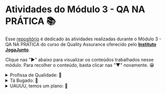 # Atividades do Módulo 3 - QA NA PRÁTICA 📚

Esse [repositório](https://github.com/LeanDevLima/Squad02_M3) é dedicado às atividades realizadas durante o Módulo 3 - QA NA PRÁTICA do curso de Quality Assurance oferecido pelo [**Instituto JogaJunto**](https://www.jogajuntoinstituto.org/). 

Clique nas "►" abaixo para visualizar os conteúdos trabalhados nesse módulo. Para recolher o conteúdo, basta clicar nas "▼" novamente. 😁

<details>
<summary>Profissa de Qualidade: 🌟</summary>

<details>
<summary>🚀 Descrição da 1ª Atividade: 🌟</summary>
<br>

🔍 Responda a pergunta: O que vocês acham que um aplicativo, site ou software precisa ter para ser um sucesso? Listem, no mínimo, 4 características.

 - A seguir, apresento um resumo das discussões em grupo, complementado por minhas contribuições adicionais:

1. **Usabilidade Intuitiva**: A facilidade de uso é fundamental. Um aplicativo ou software deve ser intuitivo, com uma interface de usuário clara e fácil de entender. Quanto mais rápido os usuários conseguirem entender como usar o sistema, mais provável será que eles continuem a usá-lo.

2. **Solução de Problema**: Um aplicativo de sucesso geralmente resolve um problema real para os usuários. Se ele puder oferecer uma solução eficaz e atender às necessidades dos usuários de maneira melhor ou mais eficiente do que as alternativas existentes, terá uma vantagem competitiva.

3. **Desempenho e Confiabilidade**: Os usuários esperam que um aplicativo funcione sem problemas e de maneira consistente. Problemas de desempenho, lentidão ou falhas frequentes podem levar à frustração dos usuários e à perda de confiança no software.

4. **Valor Agregado e Inovação**: Um aplicativo bem-sucedido muitas vezes oferece algo único ou inovador. Se ele puder fornecer um valor único para os usuários, seja por meio de recursos exclusivos, experiências personalizadas ou funcionalidades inovadoras, é mais provável que atraia e retenha um público fiel.

Essas são apenas algumas características importantes, e o sucesso de um aplicativo, site ou software também pode depender de outros fatores, como estratégias de marketing eficazes, suporte ao cliente sólido e adaptação às necessidades em constante evolução dos usuários.

</details>


<details>

<summary>🚀 Descrição da 2ª Atividade: 🌟</summary>
<br>

🔍 Responda a pergunta: Quais características são essenciais para profissionais de QA? Tentem fazer duas listas de características. Uma com a percepção de vocês e outra com base nas pesquisas feitas na internet.

 - A seguir, apresento um resumo das discussões em grupo, complementado por minhas contribuições adicionais:

### Com base na nossa Percepção:

1. **Atenção aos Detalhes:** Profissionais de QA devem ser extremamente detalhistas para identificar até os erros mais sutis nos produtos ou sistemas em teste.

2. **Comunicação Eficaz:** Uma comunicação clara e eficaz é fundamental para relatar bugs e problemas aos desenvolvedores e outros membros da equipe.

3. **Pensamento Analítico:** A capacidade de analisar sistemas complexos, identificar padrões e antecipar possíveis problemas é essencial para um QA.

4. **Conhecimento Técnico:** Compreender os fundamentos técnicos por trás do software e das tecnologias envolvidas ajuda os profissionais de QA a testar com mais eficiência.

5. **Capacidade de Automatização:** A automação de testes é cada vez mais importante. Saber criar e manter scripts de teste automatizados é uma habilidade valiosa.

6. **Flexibilidade:** Os requisitos e o contexto dos projetos de software podem mudar rapidamente. Ser flexível e capaz de se adaptar a essas mudanças é crucial.

7. **Conhecimento do Domínio:** Entender o setor ou a área em que o software será usado ajuda a direcionar os testes para cenários relevantes.

8. **Trabalho em Equipe:** Colaboração eficaz com desenvolvedores e outros membros da equipe.

9. **Resolução de Problemas:** Habilidade em encontrar soluções para desafios complexos de teste.

10. **Foco no Usuário Final:** Garantir que o software atenda às necessidades e expectativas dos usuários.

### Com base em Pesquisas na Internet:

1. **Habilidade Técnica:** Profissionais de QA devem ter conhecimentos técnicos sólidos para entender as aplicações e sistemas que estão testando.

2. **Experiência em Ferramentas de Teste:** Familiaridade com ferramentas de automação, rastreamento de problemas e gerenciamento de testes é essencial.

3. **Compreensão do Processo de Desenvolvimento:** Saber como o desenvolvimento de software ocorre ajuda os QAs a se integrarem melhor às equipes de desenvolvimento.

4. **Capacidade de Documentação:** Documentar meticulosamente os testes realizados e os resultados obtidos é importante para rastrear o progresso e compartilhar informações.

5. **Colaboração Eficiente:** Trabalhar bem em equipe é crucial, já que os QAs precisam coordenar-se com desenvolvedores, gerentes de projeto e outros membros.

6. **Testes Exploratórios:** A capacidade de explorar o software em busca de problemas não óbvios é uma habilidade altamente valorizada.

7. **Conhecimento de Metodologias Ágeis:** Muitas equipes de desenvolvimento adotam metodologias ágeis. O entendimento dessas práticas é útil para QAs.

8. **Acompanhamento de Tendências:** Manter-se atualizado com as últimas tendências em testes e tecnologia.

9. **Gestão de Tempo:** Eficiência na organização de tarefas e priorização de testes.

10. **Mentalidade de Qualidade:** Buscar constantemente a excelência na entrega de software de alta qualidade.

*Lembrando que diferentes empresas e contextos podem valorizar diferentes conjuntos de características, mas essas listas oferecem uma ideia geral das habilidades e conhecimentos necessários para profissionais de QA.*

</details>


<details>
<summary>🚀 Descrição da 3ª Atividade: 🌟</summary>
<br>

🔍 Responda a pergunta: Pesquisem o que é e qual a importância de UX - USER EXPERIENCE, WIREFRAME e COPYWRITING.

 - A seguir, apresento um resumo das discussões em grupo, complementado por minhas contribuições adicionais:

### UX - User Experience (Experiência do Usuário):

**Definição:** A Experiência do Usuário engloba a qualidade geral da interação de um usuário com um produto ou serviço.

**Importância:** Influencia a satisfação, a fidelidade e a eficácia do produto, impactando diretamente a percepção e ação dos usuários.

### Wireframe (Esboço de Estrutura):

**Definição:** Um wireframe é um esboço visual que representa a estrutura básica e a disposição dos elementos em um design interativo.

**Importância:** Proporciona um guia visual inicial para a organização do layout, facilitando a comunicação entre a equipe de design e desenvolvimento.

### Copywriting (Redação Publicitária):

**Definição:** Copywriting é a criação de textos persuasivos para marketing e publicidade, com o objetivo de inspirar ação.

**Importância:** Influi na persuasão, engajamento e conversões, capacitando a comunicação eficaz de mensagens de marketing para o público-alvo.

</details>

<details>
<summary>🚀 Descrição da 4ª Atividade: 🌟</summary>
<br>

🔍 Responda a pergunta: Pesquisem os principais tipos de testes realizados por QA e o que é feito em cada teste. 

 - A seguir, apresento um resumo das discussões em grupo, complementado por minhas contribuições adicionais:

Testes de QA englobam uma variedade de abordagens para verificar a qualidade do software em diferentes níveis. Aqui estão os principais tipos e suas descrições sucintas:

### Testes Unitários:

- **O que é feito:** Testa unidades individuais de código, como funções ou métodos, isoladamente.
- **Objetivo:** Identificar erros em componentes de código pequenos e específicos.

### Testes de Integração:

- **O que é feito:** Verifica a interação entre módulos ou componentes do software.
- **Objetivo:** Detectar problemas de comunicação e colaboração entre diferentes partes do sistema.

### Testes Funcionais:

- **O que é feito:** Avalia as funcionalidades do software, geralmente usando cenários reais de uso.
- **Objetivo:** Verificar se o software se comporta conforme esperado e atende aos requisitos.

### Testes de Aceitação:

- **O que é feito:** Valida se o software está pronto para ser entregue ao cliente, com base nos critérios de aceitação.
- **Objetivo:** Garantir que o software atenda aos padrões e às expectativas do cliente.

### Testes de Desempenho:

- **O que é feito:** Avalia a resposta do sistema sob diferentes condições de carga e estresse.
- **Objetivo:** Identificar gargalos de desempenho e otimizar o software para um melhor rendimento.

### Testes de Segurança:

- **O que é feito:** Verifica vulnerabilidades e falhas de segurança do sistema.
- **Objetivo:** Proteger o software contra ameaças e ataques maliciosos.

### Testes de Usabilidade:

- **O que é feito:** Avalia a experiência do usuário e a facilidade de uso do software.
- **Objetivo:** Garantir que o software seja intuitivo e agradável para os usuários.

### Testes de Compatibilidade:

- **O que é feito:** Testa o software em diferentes dispositivos, navegadores ou ambientes.
- **Objetivo:** Assegurar que o software funcione corretamente em diversas plataformas.

### Testes de Regressão:

- **O que é feito:** Reexecuta testes anteriores para verificar se novas alterações causaram regressões.
- **Objetivo:** Garantir que mudanças recentes não afetem áreas previamente testadas.

### Testes de Aceitação do Usuário (UAT):

- **O que é feito:** Testes finais conduzidos pelo cliente ou usuário final.
- **Objetivo:** Confirmar que o software atende às expectativas do usuário antes da implantação.

Cada tipo de teste desempenha um papel importante na identificação de diferentes tipos de problemas no software e na garantia de sua qualidade global.

</details>

<details>
<summary>🚀 Descrição da 5ª Atividade: 🌟</summary>
<br>
🔍 Responda a pergunta: Escolha três aplicativos que já possua em seu celular. Explore os três aplicativos. Liste: possíveis falhas encontradas > elementos que poderiam ser mudados ou acrescentados para melhorar o aplicativo

 - Para essa atividade cada integrante da Squad escolheu um app que já possuia mais intimidade. No meu caso eu ecolhi o Cambly que adquiri recentemente com o propósito de melhorar minha conversação no idioma Inglês. Os outros campos foram preenchidos pelos meus colegas da squad.


<img src="Cambly.png" alt="Cambly" width="350" height="100">


![testeIntuitivo](qa-a2m3-teste-intuitivo.jpg)


</details>

</details>

<details>
<summary>Tá Bugado: 🌟</summary>

<details>
<summary>🚀 Descrição da 6ª Atividade: 🌟</summary>
<br>
🔍 Responda a pergunta: Baixem o material a seguir, analisem e identifiquem se há buracos. Caso encontrem algum indício de buraco, descrevam o motivo.

<img src="Atividades/qa-a3m3-frame-atividade_1.jpg" alt="frame" width="550" height="325">
<img src="Atividades/qa-a3m3-frame-atividade_2.jpg" alt="frame" width="550" height="325">

</details>

<details>
<summary>🚀 Descrição da 7ª Atividade: 🌟</summary>
<br>
🔍 Responda a pergunta: Faça uma pesquisa na internet e defina: o que é o teste de caixa branca e caixa preta. Como esses testes são feitos e quem geralmente executa?

### Teste de Caixa Branca (White Box):

O teste de caixa branca é um método de teste de software que se concentra na avaliação dos aspectos internos do código-fonte de um programa ou sistema. Nesse tipo de teste, o testador possui conhecimento detalhado sobre a estrutura interna, o código e a lógica do software. O objetivo principal é verificar a funcionalidade do software, garantir que todas as condições e caminhos possíveis do código sejam testados e identificar potenciais falhas de lógica ou erros de programação.

Os testes de caixa branca envolvem a criação de casos de teste com base na análise do código-fonte, dos fluxos de controle e das estruturas de dados utilizadas no programa. Esses testes podem incluir a execução de todos os ramos de código, a verificação de limites, a análise de loops e a avaliação de tomadas de decisão. Os testadores que executam testes de caixa branca geralmente possuem conhecimento técnico e habilidades de programação para entender o código subjacente.

### Teste de Caixa Preta (Black Box):

O teste de caixa preta é um método de teste de software que se concentra na avaliação das funcionalidades e comportamentos visíveis de um programa, sem a necessidade de entender sua estrutura interna ou código-fonte. Nesse tipo de teste, o testador não tem conhecimento detalhado sobre como o software foi implementado, mas está preocupado em validar se ele atende aos requisitos especificados e se produz os resultados esperados.

Os testes de caixa preta envolvem a criação de casos de teste com base nas especificações, nos requisitos do sistema e nas funcionalidades descritas. Os testes são conduzidos sem acesso ao código-fonte e se concentram em verificar a entrada e a saída do software, bem como o comportamento em diferentes condições de entrada. Os testadores que executam testes de caixa preta geralmente têm um entendimento do domínio do software, mas não precisam ser programadores.

### Análise Estática e Dinâmica:

A análise estática utiliza a abordagem de caixa branca, também conhecida como caixa de vidro, na qual o código-fonte é alvo de análise. Esse tipo de análise é geralmente conduzido pela própria equipe de programação, pois envolve examinar o código como um elemento estático em busca de possíveis problemas, como erros de sintaxe, más práticas de programação e potenciais falhas de segurança.

Por outro lado, a análise dinâmica adota a abordagem de caixa preta. Nesse caso, a análise não está focada no código-fonte em si, mas sim na interface e no comportamento do software durante a sua execução. Normalmente, a equipe de qualidade é responsável por executar comandos no software e explorar seus recursos para verificar se todos os requisitos funcionais estão sendo atendidos corretamente. Isso envolve verificar se as funcionalidades estão se comportando como esperado e se o software está produzindo os resultados desejados.

## Quem Geralmente Executa Esses Testes:

Os testes de caixa branca e caixa preta são geralmente realizados por equipes de teste de software, que podem incluir engenheiros de teste, analistas de qualidade, testadores de garantia de qualidade, entre outros profissionais especializados em verificar a funcionalidade e a integridade de sistemas e aplicativos. A escolha de qual abordagem de teste usar dependerá das necessidades específicas do projeto, dos objetivos do teste e do conhecimento disponível sobre o software.

Em suma, ambos os tipos de teste desempenham um papel crucial na garantia da qualidade do software, mas se diferenciam em suas abordagens e nos tipos de equipe que os executam. Enquanto os testes de caixa branca focam na análise interna do código, os testes de caixa preta se concentram nas funcionalidades visíveis do sistema.


</details>

</details>

<details>
<summary>UAUUU, temos um plano: 🌟</summary>
<br>

<details>
<summary>🚀 Descrição da 8ª Atividade: 🌟</summary>
<br>

🔍 ATIVIDADE: ESCREVENDO O CENÁRIO DE TESTE 
- Funcionalidade 1: Envio de áudio no WhatsApp; 
- Funcionalidade 2: Tirar uma selfie; 
 
Escreva os cenários de teste para as duas funcionalidades acima.
___

Inicialmente, desenvolvemos cenários de teste levando em conta nossas experiências pessoais ao executar as tarefas mencionadas.
___

### Funcionalidade 1: Enviar um Áudio no WhatsApp

**Cenário 1: Enviar um áudio bem-sucedido**
1. Abrir o aplicativo WhatsApp.
2. Selecionar um contato válido da lista de contatos.
3. Clicar no ícone de anexo para abrir o menu de opções.
4. Escolher a opção "Áudio".
5. Gravar um áudio de 15 segundos.
6. Clicar no botão de envio.
7. Verificar se o áudio é exibido na janela de chat correta.
8. Verificar se o relógio de entrega indica a hora correta de envio.

**Cenário 2: Cancelar gravação de áudio**
1. Abrir o aplicativo WhatsApp.
2. Selecionar um contato válido da lista de contatos.
3. Clicar no ícone de anexo e escolher "Áudio".
4. Iniciar a gravação, mas em seguida, cancelar antes de concluir.
5. Verificar se a gravação foi cancelada e não enviada ao contato.

**Cenário 3: Envio de áudio sem rede**
1. Desativar a conexão de rede (Wi-Fi e dados móveis).
2. Abrir o aplicativo WhatsApp.
3. Selecionar um contato válido da lista de contatos.
4. Tentar enviar um áudio.
5. Verificar se o aplicativo exibe uma mensagem de erro relacionada à falta de conexão de rede.

**Cenário 4: Envio de áudio com tamanho máximo**
1. Abrir o aplicativo WhatsApp.
2. Selecionar um contato válido da lista de contatos.
3. Clicar no ícone de anexo e escolher "Áudio".
4. Gravar um áudio que atinja o tamanho máximo permitido (por exemplo, 5 minutos).
5. Tentar enviar o áudio.
6. Verificar se o aplicativo valida e impede o envio de áudios maiores que o limite.

### Funcionalidade 2: Tirar uma Selfie

**Cenário 1: Tirar uma selfie bem-sucedida**
1. Abrir o aplicativo da câmera.
2. Verificar se a câmera frontal está ativada.
3. Clicar no botão de captura para tirar a selfie.
4. Verificar se a imagem é exibida na tela de visualização.
5. Salvar a selfie.
6. Verificar se a selfie é salva corretamente na galeria de fotos.

**Cenário 2: Trocar para câmera traseira**
1. Abrir o aplicativo da câmera.
2. Verificar se a câmera frontal está ativada por padrão.
3. Trocar para a câmera traseira usando o botão apropriado.
4. Clicar no botão de captura para tirar uma foto.
5. Verificar se a imagem é exibida na tela de visualização.
6. Salvar a foto.
7. Verificar se a foto tirada com a câmera traseira é salva corretamente.

**Cenário 3: Aplicar filtro à selfie**
1. Abrir o aplicativo da câmera.
2. Verificar se a câmera frontal está ativada.
3. Acessar as opções de filtro disponíveis.
4. Escolher um filtro para aplicar à selfie.
5. Clicar no botão de captura para tirar a selfie com o filtro.
6. Verificar se a imagem filtrada é exibida na tela de visualização.
7. Salvar a selfie filtrada.
8. Verificar se a selfie com o filtro é salva corretamente na galeria.

**Cenário 4: Cancelar tirar selfie**
1. Abrir o aplicativo da câmera.
2. Verificar se a câmera frontal está ativada.
3. Clicar no botão de cancelar ou sair antes de tirar a selfie.
4. Verificar se a câmera é fechada sem tirar a foto.

___

Após adquirirmos uma compreensão mais profunda dos princípios do Desenvolvimento Orientado a Comportamento (BDD), reestruturamos os cenários de teste de acordo com esses conceitos.
___

### Funcionalidade 1: Enviar um Áudio no WhatsApp

- **Cenário: Enviar um áudio bem-sucedido**

__Dado que:__ o aplicativo WhatsApp está aberto; E um contato válido da lista de contatos foi selecionado;

__Quando:__ o usuário clica no ícone de anexo e escolhe a opção "Áudio"; E grava um áudio de 15 segundos, E clica no botão de envio;

__Então:__ o áudio deve ser exibido na janela de chat correta; E o relógio de entrega deve indicar a hora correta de envio;

- **Cenário: Cancelar gravação de áudio**

__Dado que:__ o aplicativo WhatsApp está aberto; E um contato válido da lista de contatos foi selecionado;

__Quando:__ o usuário clica no ícone de anexo e escolhe "Áudio"; E inicia a gravação, mas em seguida, cancela antes de concluir;

__Então:__ a gravação não deve ser enviada ao contato;

- **Cenário: Envio de áudio sem rede**

__Dado que:__ a conexão de rede está desativada; E o aplicativo WhatsApp está aberto; E um contato válido da lista de contatos foi selecionado;

__Quando:__ o usuário tenta enviar um áudio;

__Então:__ o aplicativo deve exibir uma mensagem de erro relacionada à falta de conexão de rede;

- **Cenário: Envio de áudio com tamanho máximo**
  
__Dado que:__ o aplicativo WhatsApp está aberto; E um contato válido da lista de contatos foi selecionado;

__Quando:__ o usuário clica no ícone de anexo e escolhe "Áudio"; E grava um áudio que atinge o tamanho máximo permitido; E tenta enviar o áudio;

__Então:__ o aplicativo deve validar e impedir o envio de áudios maiores que o limite;

### Funcionalidade 2: Tirar uma Selfie

- **Cenário - Tirar uma selfie bem-sucedida**
  
__Dado que:__ o aplicativo da câmera está aberto; E a câmera frontal está ativada;

__Quando:__ o usuário clica no botão de captura;

__Então:__ a imagem da selfie deve ser exibida na tela de visualização; E a selfie deve ser salva corretamente na galeria de fotos;

- **Cenário - Trocar para câmera traseira**
  
__Dado que:__ o aplicativo da câmera está aberto; E a câmera frontal está ativada por padrão;

__Quando:__ o usuário troca para a câmera traseira usando o botão apropriado; E clica no botão de captura para tirar uma foto;

__Então:__ a imagem da foto deve ser exibida na tela de visualização; E a foto tirada com a câmera traseira deve ser salva corretamente;


- **Cenário - Aplicar filtro à selfie**

__Dado que:__ o aplicativo da câmera está aberto; E a câmera frontal está ativada;

__Quando:__ o usuário acessa as opções de filtro disponíveis; E escolhe um filtro para aplicar à selfie
E clica no botão de captura para tirar a selfie com o filtro;

__Então:__ a imagem da selfie filtrada deve ser exibida na tela de visualização; E a selfie com o filtro deve ser salva corretamente na galeria;

- **Cenário - Cancelar tirar selfie**
  
__Dado que:__ o aplicativo da câmera está aberto; E a câmera frontal está ativada;

__Quando:__ o usuário clica no botão de cancelar ou sair antes de tirar a selfie;

__Então:__ a câmera não deve tirar a foto;

</details>


<details>
<summary>🚀 Descrição da 9ª Atividade: 🌟</summary>
<br>
🔍 Faça uma pesquisa na internet e responda:
Qual é a importância do plano de testes para o time de QA, para a gestão de projetos e para o cliente? Por que é importante testar um software em diferentes dispositivos?

## A Importância do Plano de Testes

O plano de testes desempenha um papel fundamental no processo de desenvolvimento de software, trazendo benefícios significativos para a equipe de Garantia de Qualidade (QA), para a gestão de projetos e também para os clientes. Aqui está uma explicação detalhada sobre a importância do plano de testes para cada uma dessas partes envolvidas:

### Importância para a Equipe de QA

- **Estrutura e Organização**

O plano de testes fornece uma estrutura clara e organizada para a equipe de QA seguir durante o processo de teste. Ele estabelece os objetivos de teste, escopo, cronograma, recursos necessários e abordagem de teste a ser adotada. Isso ajuda a equipe a manter o foco, evitar tarefas duplicadas e realizar testes de maneira sistemática.

- **Detecção Precoce de Defeitos**

O plano de testes permite que a equipe de QA identifique defeitos e problemas mais cedo no ciclo de desenvolvimento. Isso ajuda a economizar tempo e recursos, uma vez que defeitos identificados precocemente são geralmente mais fáceis e econômicos de corrigir do que aqueles identificados após o lançamento do software.

- **Priorização de Testes**

O plano de testes ajuda a equipe de QA a priorizar os testes com base nas áreas críticas do software e nos requisitos mais importantes. Isso garante que os testes se concentrem nas funcionalidades que têm maior impacto no usuário final e nos objetivos do projeto.

- **Documentação e Rastreabilidade**

O plano de testes documenta os tipos de testes a serem realizados, os cenários de teste, os critérios de aceitação e os resultados esperados. Isso cria um registro claro do processo de teste, permitindo rastrear e comunicar o progresso, os resultados e as descobertas aos demais membros da equipe e à gestão.

### Importância para a Gestão de Projetos

- **Controle de Qualidade**

O plano de testes oferece uma visão geral da estratégia de teste, permitindo à gestão avaliar a abordagem da equipe de QA em relação aos objetivos do projeto. Isso auxilia na identificação de eventuais problemas ou necessidades adicionais de recursos, bem como na correção de desvios em relação ao plano original.

- **Gerenciamento de Riscos**
  
O plano de testes ajuda a identificar os riscos potenciais associados ao projeto, especialmente quando se trata de áreas críticas do software ou de funcionalidades complexas. Isso permite à gestão tomar medidas proativas para mitigar esses riscos e tomar decisões informadas sobre os próximos passos.

- **Acompanhamento de Progresso**

O plano de testes fornece marcos e objetivos mensuráveis para a equipe de QA atingir. Isso permite que a gestão monitore o progresso do teste em relação ao cronograma planejado, identificando possíveis atrasos e tomando medidas corretivas quando necessário.

### Importância para o Cliente

- **Qualidade do Produto**
  
O plano de testes contribui para a qualidade do produto final entregue ao cliente. Ele ajuda a garantir que o software tenha sido testado minuciosamente, o que reduz a probabilidade de defeitos e problemas graves após o lançamento.

- **Confiança e Satisfação**

Um plano de testes bem executado aumenta a confiança do cliente no produto que está sendo desenvolvido. Ao demonstrar um compromisso com a qualidade e a integridade do software, a equipe de desenvolvimento e QA cria uma experiência positiva para o cliente e aumenta a satisfação do mesmo.

- **Atendimento aos Requisitos**

O plano de testes assegura que o software atenda aos requisitos definidos pelo cliente. Ao seguir uma abordagem sistemática de teste, a equipe de QA verifica se todas as funcionalidades estão funcionando conforme o esperado e se os requisitos estão sendo atendidos. 

Em resumo, o plano de testes desempenha um papel vital na garantia da qualidade, no controle do projeto e na satisfação do cliente. Ele contribui para a detecção precoce de defeitos, a priorização eficaz dos testes, a documentação rigorosa, o gerenciamento de riscos e o acompanhamento de progresso. Além disso, ele estabelece uma base sólida para construir confiança e entregar um produto final de alta qualidade que atenda às expectativas do cliente.

</details>


## Integrantes da Squad:

| Beatriz Souza  | [Bruno Soares](https://www.linkedin.com/in/bruno-soaresdev/)  | [Leanderson Lima](https://www.linkedin.com/in/leanderson-dias-de-lima/) | [Rebeca Borges](https://www.linkedin.com/in/rebecaborgess/) | Sara Cruz | 



